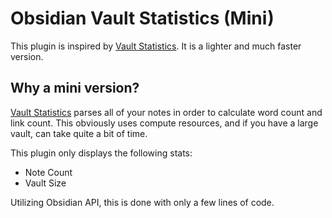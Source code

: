 # Obsidian Vault Statistics (Mini)

This plugin is inspired by [Vault Statistics](https://github.com/bkyle/obsidian-vault-statistics-plugin).
It is a lighter and much faster version.

## Why a mini version?

[Vault Statistics](https://github.com/bkyle/obsidian-vault-statistics-plugin) parses all of your notes in order to calculate 
word count and link count. This obviously uses compute resources, and if you have a large vault, can take quite a bit of time.

This plugin only displays the following stats:

- Note Count
- Vault Size

Utilizing Obsidian API, this is done with only a few lines of code.
